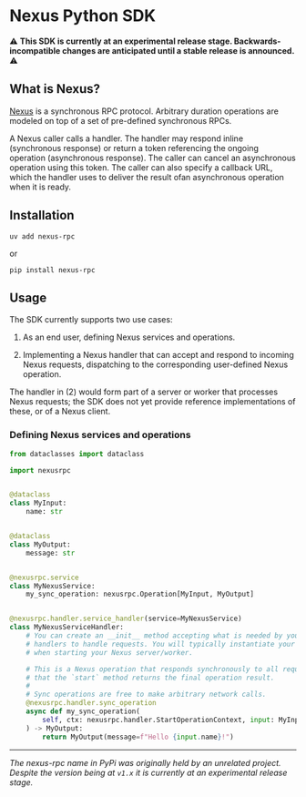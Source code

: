 # Nexus Python SDK

⚠️  **This SDK is currently at an experimental release stage. Backwards-incompatible changes are anticipated until a stable release is announced.** ⚠️

## What is Nexus?

[Nexus](https://github.com/nexus-rpc/) is a synchronous RPC protocol. Arbitrary duration operations are modeled on top of
a set of pre-defined synchronous RPCs.

A Nexus caller calls a handler. The handler may respond inline (synchronous response) or
return a token referencing the ongoing operation (asynchronous response). The caller can
cancel an asynchronous operation using this token. The caller can also specify a callback
URL, which the handler uses to deliver the result ofan asynchronous operation when it is ready.

## Installation

```
uv add nexus-rpc
```
or
```
pip install nexus-rpc
```

## Usage

The SDK currently supports two use cases:

1. As an end user, defining Nexus services and operations.

2. Implementing a Nexus handler that can accept and respond to incoming Nexus requests, dispatching to the corresponding user-defined Nexus operation.

The handler in (2) would form part of a server or worker that processes Nexus requests; the SDK does not yet provide reference implementations of these, or of a Nexus client.

### Defining Nexus services and operations

```python
from dataclasses import dataclass

import nexusrpc


@dataclass
class MyInput:
    name: str


@dataclass
class MyOutput:
    message: str


@nexusrpc.service
class MyNexusService:
    my_sync_operation: nexusrpc.Operation[MyInput, MyOutput]


@nexusrpc.handler.service_handler(service=MyNexusService)
class MyNexusServiceHandler:
    # You can create an __init__ method accepting what is needed by your operation
    # handlers to handle requests. You will typically instantiate your service handler class
    # when starting your Nexus server/worker.

    # This is a Nexus operation that responds synchronously to all requests. That means
    # that the `start` method returns the final operation result.
    #
    # Sync operations are free to make arbitrary network calls.
    @nexusrpc.handler.sync_operation
    async def my_sync_operation(
        self, ctx: nexusrpc.handler.StartOperationContext, input: MyInput
    ) -> MyOutput:
        return MyOutput(message=f"Hello {input.name}!")
```

-----------------------------------------------------------------------------------
_The nexus-rpc name in PyPi was originally held by an unrelated project. Despite the
version being at `v1.x` it is currently at an experimental release stage._
